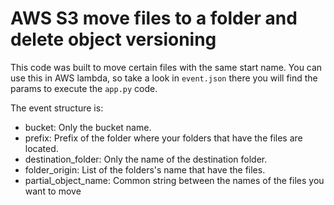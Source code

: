 # AWS S3 move files to a folder and delete object versioning

This code was built to move certain files with the same start name. You can use this in AWS lambda, so take a look in `event.json` there you will find the params to execute the `app.py` code.

The event structure is:

* bucket: Only the bucket name.
* prefix: Prefix of the folder where your folders that have the files are located.
* destination_folder: Only the name of the destination folder.
* folder_origin: List of the folders's name that have the files.
* partial_object_name: Common string between the names of the files you want to move